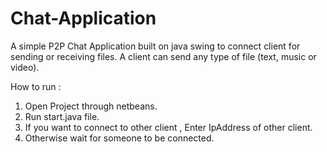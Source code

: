 # Chat-Application 

A simple P2P Chat Application built on java swing to connect client for sending or receiving files. A client can send any type of file (text, music or video).

How to run :
1. Open Project through netbeans.
2. Run start.java file.
3. If you want to connect to other client , Enter IpAddress of other client.
4. Otherwise wait for someone to be connected.
